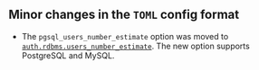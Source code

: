 ## Minor changes in the `TOML` config format

* The `pgsql_users_number_estimate` option was moved to [`auth.rdbms.users_number_estimate`](../../authentication-methods/rdbms#authrdbmsusers_number_estimate). The new option supports PostgreSQL and MySQL.
